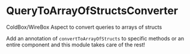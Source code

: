 # QueryToArrayOfStructsConverter
ColdBox/WireBox Aspect to convert queries to arrays of structs

Add an annotation of `convertToArrayOfStructs` to specific methods or an entire component and this module takes care of the rest!
